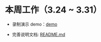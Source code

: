 # 本周工作（3.24 ~ 3.31）

- 录制演示 demo：[demo](https://github.com/lalafua/sim_llm/blob/main/assets/demo_ROS2.webm)

- 完善说明文档: [README.md](https://github.com/lalafua/sim_llm/blob/main/README.md)